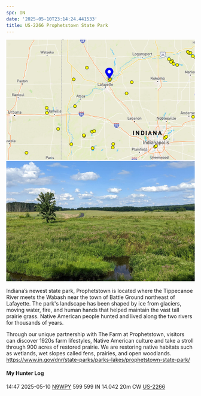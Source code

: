 ```yaml
---
spc: IN
date: '2025-05-10T23:14:24.441533'
title: US-2266 Prophetstown State Park
---
```


![pasted_image.png](/static/pasted_image_0083.png)
![pasted_image001.png](/static/pasted_image001_0074.png)

Indiana’s newest state park, Prophetstown is located where the Tippecanoe River meets the Wabash near the town of Battle Ground northeast of Lafayette. The park's landscape has been shaped by ice from glaciers, moving water, fire, and human hands that helped maintain the vast tall prairie grass. Native American people hunted and lived along the two rivers for thousands of years.

Through our unique partnership with The Farm at Prophetstown, visitors can discover 1920s farm lifestyles, Native American culture and take a stroll through 900 acres of restored prairie. We are restoring native habitats such as wetlands, wet slopes called fens, prairies, and open woodlands.
https://www.in.gov/dnr/state-parks/parks-lakes/prophetstown-state-park/

#### My Hunter Log
14:47    2025-05-10    [N9WPY](https://qrz.com/db/N9WPY)    599    599    IN    14.042    20m    CW    [US-2266](https://pota.app/#/park/US-2266)